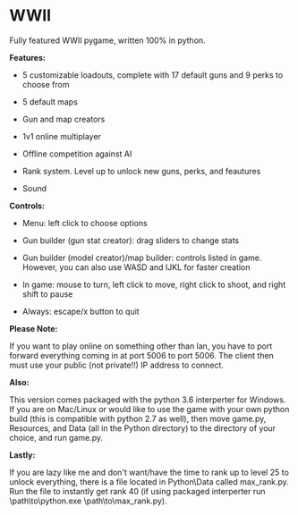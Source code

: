 # WWII
Fully featured WWII pygame, written 100% in python.


**Features:**


* 5 customizable loadouts, complete with 17 default guns and 9 perks to choose from

* 5 default maps

* Gun and map creators

* 1v1 online multiplayer

* Offline competition against AI

* Rank system. Level up to unlock new guns, perks, and feautures 

* Sound



**Controls:**

* Menu: left click to choose options

* Gun builder (gun stat creator): drag sliders to change stats

* Gun builder (model creator)/map builder: controls listed in game. However, you can also use WASD and IJKL for faster creation

* In game: mouse to turn, left click to move, right click to shoot, and right shift to pause

* Always: escape/x button to quit
 


**Please Note:**

If you want to play online on something other than lan, you have to port forward everything coming in at port 5006 to port 5006. The client then must use your public (not private!!) IP address to connect.



**Also:**

This version comes packaged with the python 3.6 interperter for Windows. If you are on Mac/Linux or would like to use the game with your own python build (this is compatible with python 2.7 as well), then move game.py, Resources, and Data (all in the Python directory) to the directory of your choice, and run game.py.



**Lastly:**

If you are lazy like me and don't want/have the time to rank up to level 25 to unlock everything, there is a file located in Python\Data called max\_rank.py. Run the file to instantly get rank 40 (if using packaged interperter run \path\to\python.exe \path\to\max\_rank.py).
